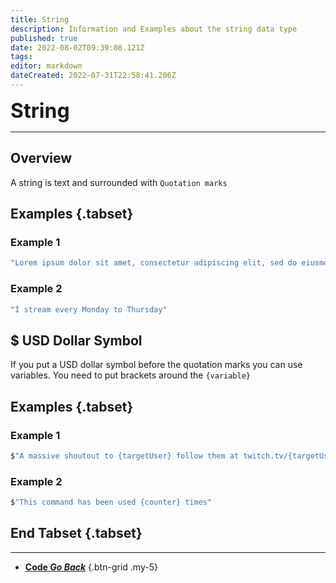 ```yaml
---
title: String
description: Information and Examples about the string data type
published: true
date: 2022-08-02T09:39:08.121Z
tags: 
editor: markdown
dateCreated: 2022-07-31T22:58:41.206Z
---
```


<font size="+3" class="mdi mdi-format-quote-open primary--text"><b> String</b></font>

---

## Overview

A string is text and surrounded with `Quotation marks`

## Examples {.tabset}
### Example 1
```csharp
"Lorem ipsum dolor sit amet, consectetur adipiscing elit, sed do eiusmod tempor incididunt ut labore et dolore magna aliqua."
```
### Example 2
```csharp
"I stream every Monday to Thursday"
```

## $ USD Dollar Symbol

If you put a USD dollar symbol before the quotation marks you can use variables. You need to put brackets around the `{variable}`

## Examples {.tabset}
### Example 1
```csharp
$"A massive shoutout to {targetUser} follow them at twitch.tv/{targetUserName} they we're last playing {game}"
```
### Example 2
```csharp
$"This command has been used {counter} times"
```

## End Tabset {.tabset}

---

- [<i class="mdi mdi-chevron-left"></i> **Code *Go Back***](/en/Sub-Actions/Code)
{.btn-grid .my-5}